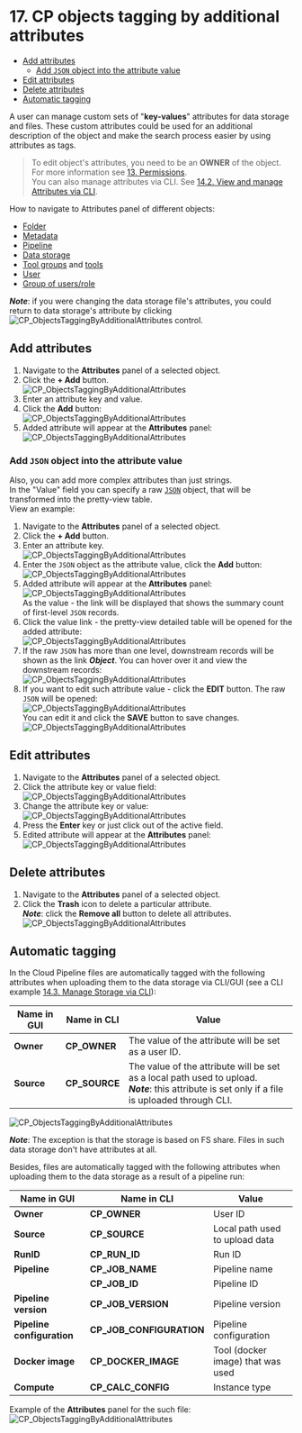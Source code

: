 # 17. CP objects tagging by additional attributes

- [Add attributes](#add-attributes)
    - [Add `JSON` object into the attribute value](#add-json-object-into-the-attribute-value)
- [Edit attributes](#edit-attributes)
- [Delete attributes](#delete-attributes)
- [Automatic tagging](#automatic-tagging)

A user can manage custom sets of "**key-values**" attributes for data storage and files. These custom attributes could be used for an additional description of the object and make the search process easier by using attributes as tags.

> To edit object's attributes, you need to be an **OWNER** of the object. For more information see [13. Permissions](../13_Permissions/13._Permissions.md).  
> You can also manage attributes via CLI. See [14.2. View and manage Attributes via CLI](../14_CLI/14.2._View_and_manage_Attributes_via_CLI.md).

How to navigate to Attributes panel of different objects:

- [Folder](../04_Manage_Folder/4._Manage_Folder.md#displays-icon)
- [Metadata](../05_Manage_Metadata/5._Manage_Metadata.md#show-attributeshide-attributes)
- [Pipeline](../06_Manage_Pipeline/6._Manage_Pipeline.md#details-controls)
- [Data storage](../08_Manage_Data_Storage/8._Manage_Data_Storage.md#show-attributeshide-attributes)
- [Tool groups](../10_Manage_Tools/10._Manage_Tools.md#show-attributeshide-attributes) and [tools](../10_Manage_Tools/10._Manage_Tools.md#show-attributeshide-attributes)
- [User](../12_Manage_Settings/12.4._Edit_delete_a_user.md#attributes)
- [Group of users/role](../12_Manage_Settings/12.6._Edit_a_group_role.md#attributes)

**_Note_**: if you were changing the data storage file's attributes, you could return to data storage's attribute by clicking ![CP_ObjectsTaggingByAdditionalAttributes](attachments/TaggingByAttributes_1.png) control.

## Add attributes

1. Navigate to the **Attributes** panel of a selected object.
2. Click the **+ Add** button.  
    ![CP_ObjectsTaggingByAdditionalAttributes](attachments/TaggingByAttributes_2.png)
3. Enter an attribute key and value.
4. Click the **Add** button:  
    ![CP_ObjectsTaggingByAdditionalAttributes](attachments/TaggingByAttributes_3.png)
5. Added attribute will appear at the **Attributes** panel:  
    ![CP_ObjectsTaggingByAdditionalAttributes](attachments/TaggingByAttributes_7.png)

### Add `JSON` object into the attribute value

Also, you can add more complex attributes than just strings.  
In the "Value" field you can specify a raw [`JSON`](https://en.wikipedia.org/wiki/JSON) object, that will be transformed into the pretty-view table.  
View an example:

1. Navigate to the **Attributes** panel of a selected object.
2. Click the **+ Add** button.  
3. Enter an attribute key.  
    ![CP_ObjectsTaggingByAdditionalAttributes](attachments/TaggingByAttributes_11.png)
4. Enter the `JSON` object as the attribute value, click the **Add** button:  
    ![CP_ObjectsTaggingByAdditionalAttributes](attachments/TaggingByAttributes_12.png)
5. Added attribute will appear at the **Attributes** panel:  
    ![CP_ObjectsTaggingByAdditionalAttributes](attachments/TaggingByAttributes_13.png)  
    As the value - the link will be displayed that shows the summary count of first-level `JSON` records.
6. Click the value link - the pretty-view detailed table will be opened for the added attribute:  
    ![CP_ObjectsTaggingByAdditionalAttributes](attachments/TaggingByAttributes_14.png)
7. If the raw `JSON` has more than one level, downstream records will be shown as the link **_Object_**. You can hover over it and view the downstream records:  
    ![CP_ObjectsTaggingByAdditionalAttributes](attachments/TaggingByAttributes_15.png)
8. If you want to edit such attribute value - click the **EDIT** button. The raw `JSON` will be opened:  
    ![CP_ObjectsTaggingByAdditionalAttributes](attachments/TaggingByAttributes_16.png)  
    You can edit it and click the **SAVE** button to save changes.  
    ![CP_ObjectsTaggingByAdditionalAttributes](attachments/TaggingByAttributes_17.png)  

## Edit attributes

1. Navigate to the **Attributes** panel of a selected object.
2. Click the attribute key or value field:  
    ![CP_ObjectsTaggingByAdditionalAttributes](attachments/TaggingByAttributes_4.png)
3. Change the attribute key or value:  
    ![CP_ObjectsTaggingByAdditionalAttributes](attachments/TaggingByAttributes_8.png)
4. Press the **Enter** key or just click out of the active field.
5. Edited attribute will appear at the **Attributes** panel:  
    ![CP_ObjectsTaggingByAdditionalAttributes](attachments/TaggingByAttributes_9.png)

## Delete attributes

1. Navigate to the **Attributes** panel of a selected object.
2. Click the **Trash** icon to delete a particular attribute.  
    **_Note_**: click the **Remove all** button to delete all attributes.  
    ![CP_ObjectsTaggingByAdditionalAttributes](attachments/TaggingByAttributes_5.png)

## Automatic tagging

In the Cloud Pipeline files are automatically tagged with the following attributes when uploading them to the data storage via CLI/GUI (see a CLI example [14.3. Manage Storage via CLI](../14_CLI/14.3._Manage_Storage_via_CLI.md#upload-and-download-data)):

| Name in GUI | Name in CLI | Value |
|---|---|---|
| **Owner** | **CP\_OWNER** | The value of the attribute will be set as a user ID. |
| **Source** | **CP\_SOURCE** | The value of the attribute will be set as a local path used to upload.<br />**_Note_**: this attribute is set only if a file is uploaded through CLI.|

![CP_ObjectsTaggingByAdditionalAttributes](attachments/TaggingByAttributes_6.png)

**_Note_**: The exception is that the storage is based on FS share. Files in such data storage don't have attributes at all.

Besides, files are automatically tagged with the following attributes when uploading them to the data storage as a result of a pipeline run:

| Name in GUI | Name in CLI | Value |
|---|---|---|
| **Owner** | **CP\_OWNER** | User ID |
| **Source** | **CP\_SOURCE** | Local path used to upload data |
| **RunID** | **CP\_RUN\_ID** | Run ID |
| **Pipeline** | **CP\_JOB\_NAME** | Pipeline name |
|  | **CP\_JOB\_ID** | Pipeline ID |
| **Pipeline version** | **CP\_JOB\_VERSION** | Pipeline version |
| **Pipeline configuration** | **CP\_JOB\_CONFIGURATION** | Pipeline configuration |
| **Docker image** | **CP\_DOCKER\_IMAGE** | Tool (docker image) that was used |
| **Compute** | **CP\_CALC\_CONFIG** | Instance type |

Example of the **Attributes** panel for the such file:  
![CP_ObjectsTaggingByAdditionalAttributes](attachments/TaggingByAttributes_10.png)
